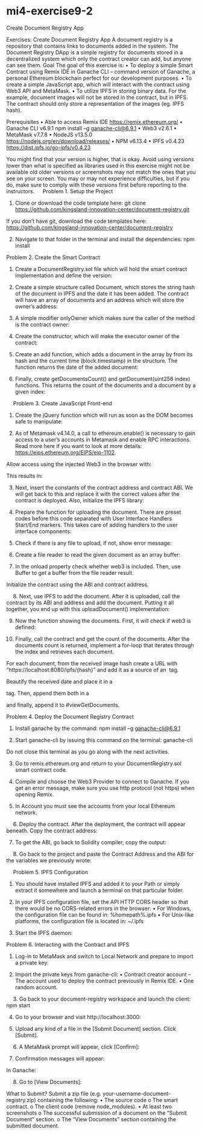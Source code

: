 # mi4-exercise9-2
Create Document Registry App

Exercises: Create Document Registry App
A document registry is a repository that contains links to documents added in the system. The Document Registry DApp is a simple registry for documents stored in a decentralized system which only the contract creator can add, but anyone can see them.
Goal
The goal of this exercise is:
•	To deploy a simple Smart Contract using Remix IDE in Ganache CLI – command version of Ganache, a personal Ethereum blockchain perfect for our development purposes.
•	To create a simple JavaScript app, which will interact with the contract using Web3 API and MetaMask.
•	To utilize IPFS in storing binary data. For the example, document images will not be stored in the contract, but in IPFS. The contract should only store a representation of the images (eg. IPFS hash).
 
Prerequisites
•	Able to access Remix IDE 	https://remix.ethereum.org/
•	Ganache CLI 	v6.9.1		npm install –g ganache-cli@6.9.1
•	Web3 		v2.6.1
•	MetaMask 	v7.7.8
•	NodeJS 		v13.5.0		https://nodejs.org/en/download/releases/
•	NPM 		v6.13.4
•	IPFS		v0.4.23		https://dist.ipfs.io/go-ipfs/v0.4.23

You might find that your version is higher, that is okay. Avoid using versions lower than what is specified as libraries used in this exercise might not be available old older versions or screenshots may not match the ones that you see on your screen.
You may or may not experience difficulties, but if you do, make sure to comply with these versions first before reporting to the instructors.
 
Problem 1.	Setup the Project
1.	Clone or download the code template here:
git clone https://github.com/kingsland-innovation-center/document-registry.git

If you don’t have git, download the code templates here:
https://github.com/kingsland-innovation-center/document-registry


2.	Navigate to that folder in the terminal and install the dependencies:
npm install

 
Problem 2.	Create the Smart Contract
1.	Create a DocumentRegistry.sol file which will hold the smart contract implementation and define the version:
 
2.	Create a simple structure called Document, which stores the string hash of the document in IPFS and the date it has been added. The contract will have an array of documents and an address which will store the owner’s address:
 
3.	A simple modifier onlyOwner which makes sure the caller of the method is the contract owner:
 
4.	Create the constructor, which will make the executor owner of the contract:
 
5.	Create an add function, which adds a document in the array by from its hash and the current time (block.timestamp) in the structure. The function returns the date of the added document:
 
6.	Finally, create getDocumentsCount() and getDocument(uint256 index) functions. This returns the count of the documents and a document by a given index:
 
 
Problem 3.	Create JavaScript Front-end
1.	Create the jQuery function which will run as soon as the DOM becomes safe to manipulate:
 

2.	As of Metamask v4.14.0, a call to ethereum.enable() is necessary to gain access to a user’s accounts in Metamask and enable RPC interactions. Read more here if you want to look at more details: https://eips.ethereum.org/EIPS/eip-1102.

Allow access using the injected Web3 in the browser with:
 
This results in:
 

3.	Next, insert the constants of the contract address and contract ABI. We will get back to this and replace it with the correct values after the contract is deployed. Also, initialize the IPFS library:
 

4.	Prepare the function for uploading the document. There are preset codes before this code separated with User Interface Handlers Start/End markers. This takes care of adding handlers to the user interface components:
 
5.	Check if there is any file to upload, if not, show error message:
 
6.	Create a file reader to read the given document as an array buffer:
 
7.	In the onload property check whether web3 is included.
Then, use Buffer to get a buffer from the file reader result.

Initialize the contract using the ABI and contract address.
 
 
8.	Next, use IPFS to add the document. 
After it is uploaded, call the contract by its ABI and address and add the document.
Putting it all together, you end up with this uploadDocument() implementation:
 
9.	Now the function showing the documents. First, it will check if web3 is defined:
 
10.	Finally, call the contract and get the count of the documents.
After the documents count is returned, implement a for-loop that iterates through the index and retrieves each document.

For each document, from the received image hash create a URL with “https://localhost:8080/ipfs/{hash}” and add it as a source of an <img> tag.

Beautify the received date and place it in a <p> tag. Then, append them both in a <div> and finally, append it to #viewGetDocuments.
 
Problem 4.	Deploy the Document Registry Contract
1.	Install ganache by the command:
npm install –g ganache-cli@6.9.1

2.	Start ganache-cli by issuing this command on the terminal:
ganache-cli

Do not close this terminal as you go along with the next activities.

3.	Go to remix.ethereum.org and return to your DocumentRegistry.sol smart contract code.

4.	Compile and choose the Web3 Provider to connect to Ganache. If you get an error message, make sure you use http protocol (not https) when opening Remix. 

 

 

5.	In Account you must see the accounts from your local Ethereum network.

 
 
6.	Deploy the contract. After the deployment, the contract will appear beneath. Copy the contract address:

 

7.	To get the ABI, go back to Solidity compiler, copy the output:
 
 
8.	Go back to the project and paste the Contract Address and the ABI for the variables we previously wrote:
 
 
Problem 5.	IPFS Configuration
1.	You should have installed IPFS and added it to your Path or simply extract it somewhere and launch a terminal on that particular folder.
 

2.	In your IPFS configuration file, set the API HTTP CORS header so that there would be no CORS-related errors in the browser:
•	For Windows, the configuration file can be found in:		 %homepath%\.ipfs
•	For Unix-like platforms, the configuration file is located in:	 ~/.ipfs
 

3.	Start the IPFS daemon:
 
Problem 6.	Interacting with the Contract and IPFS
1.	Log-in to MetaMask and switch to Local Network and prepare to import a private key:

  		 

2.	Import the private keys from ganache-cli:
•	Contract creator account – The account used to deploy the contract previously in Remix IDE.
•	One random account.

 
 
3.	Go back to your document-registry workspace and launch the client:
npm start

 

4.	Go to your browser and visit http://localhost:3000:

 

5.	Upload any kind of a file in the [Submit Document] section. Click [Submit].

 
 
6.	A MetaMask prompt will appear, click [Confirm]:
 

7.	Confirmation messages will appear:
 

In Ganache:
 
 
8.	Go to [View Documents]:
 

What to Submit?
Submit a zip file (e.g. your-username-document-registry.zip) containing the following:
•	The source code
o	The smart contract.
o	The client code (remove node_modules).
•	At least two screenshots
o	The successful submission of a document on the “Submit Document” section.
o	The “View Documents” section containing the submitted document.
